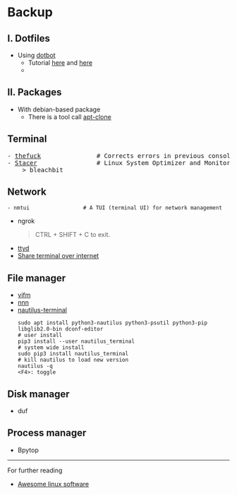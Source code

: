 # Backup
## I. Dotfiles

- Using [dotbot](https://github.com/anishathalye/dotbot)
  - Tutorial [here](https://everythingisinput.com/posts/dotfiles) and [here](https://josnun.github.io/posts/managing-dotfiles-and-zsh-with-dotbot-and-antigen/)
  - 

## II. Packages
- With debian-based package
  - There is a tool call [apt-clone](https://ostechnix.com/backup-installed-packages-and-restore-them-on-freshly-installed-ubuntu-system/) 

## Terminal

<pre>
- <a href="https://github.com/nvbn/thefuck">thefuck</a>               # Corrects errors in previous console commands.
- <a href="https://github.com/oguzhaninan/Stacer">Stacer</a>                # Linux System Optimizer and Monitoring  
    > bleachbit
</pre>

## Network

```
- nmtui                 # A TUI (terminal UI) for network management
```
- ngrok
    > CTRL + SHIFT + C to exit.
- [ttyd](https://github.com/tsl0922/ttyd)
- [Share terminal over internet](https://www.cyberciti.biz/open-source/2-apps-to-share-your-terminal-over-the-web/)
## File manager

- [vifm](https://www.tecmint.com/vifm-commandline-based-file-manager-for-linux/)
- [nnn](https://www.maketecheasier.com/nnn-file-manager-terminal/)
- [nautilus-terminal](https://github.com/flozz/nautilus-terminal)
    ```shell script
    sudo apt install python3-nautilus python3-psutil python3-pip libglib2.0-bin dconf-editor
    # user install
    pip3 install --user nautilus_terminal
    # system wide install
    sudo pip3 install nautilus_terminal
    # kill nautilus to load new version
    nautilus -q
    <F4>: toggle
    ```

## Disk manager
- duf

## Process manager
- Bpytop



-------------------
For further reading
- [Awesome linux software](https://www.fossmint.com/awesome-linux-software/)
